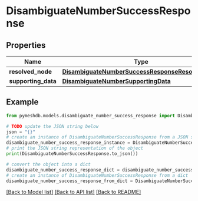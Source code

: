 # DisambiguateNumberSuccessResponse


## Properties

Name | Type | Description | Notes
------------ | ------------- | ------------- | -------------
**resolved_node** | [**DisambiguateNumberSuccessResponseResolvedNode**](DisambiguateNumberSuccessResponseResolvedNode.md) |  | 
**supporting_data** | [**DisambiguateNumberSupportingData**](DisambiguateNumberSupportingData.md) |  | 

## Example

```python
from pymeshdb.models.disambiguate_number_success_response import DisambiguateNumberSuccessResponse

# TODO update the JSON string below
json = "{}"
# create an instance of DisambiguateNumberSuccessResponse from a JSON string
disambiguate_number_success_response_instance = DisambiguateNumberSuccessResponse.from_json(json)
# print the JSON string representation of the object
print(DisambiguateNumberSuccessResponse.to_json())

# convert the object into a dict
disambiguate_number_success_response_dict = disambiguate_number_success_response_instance.to_dict()
# create an instance of DisambiguateNumberSuccessResponse from a dict
disambiguate_number_success_response_from_dict = DisambiguateNumberSuccessResponse.from_dict(disambiguate_number_success_response_dict)
```
[[Back to Model list]](../README.md#documentation-for-models) [[Back to API list]](../README.md#documentation-for-api-endpoints) [[Back to README]](../README.md)


